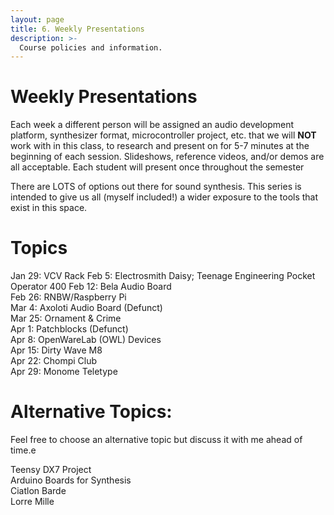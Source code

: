 ```yaml
---
layout: page
title: 6. Weekly Presentations
description: >-
  Course policies and information.
---
```


# Weekly Presentations

Each week a different person will be assigned an audio development platform, synthesizer format, microcontroller project, etc. that we will **NOT** work with in this class, to research and present on for 5-7 minutes at the beginning of each session. Slideshows, reference videos, and/or demos are all acceptable. Each student will present once throughout the semester

There are LOTS of options out there for sound synthesis. This series is intended to give us all (myself included!) a wider exposure to the tools that exist in this space.

# Topics

<!-- **Development Board**{: .label .label-purple }
**Teensy Project**{: .label .label-red }
**Eurorack**{: .label .label-yellow }
**Product/Tool**{: .label .label-green } -->

Jan 29: VCV Rack
Feb 5: Electrosmith Daisy; Teenage Engineering Pocket Operator 400
Feb 12: Bela Audio Board  
Feb 26: RNBW/Raspberry Pi  
Mar 4: Axoloti Audio Board (Defunct)  
Mar 25: Ornament & Crime  
Apr 1: Patchblocks (Defunct)  
Apr 8: OpenWareLab (OWL) Devices  
Apr 15: Dirty Wave M8  
Apr 22: Chompi Club  
Apr 29: Monome Teletype

# Alternative Topics:

Feel free to choose an alternative topic but discuss it with me ahead of time.e

Teensy DX7 Project  
Arduino Boards for Synthesis  
Ciatlon Barde  
Lorre Mille
